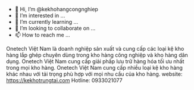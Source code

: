 - 👋 Hi, I’m @kekhohangcongnghiep
- 👀 I’m interested in ...
- 🌱 I’m currently learning ...
- 💞️ I’m looking to collaborate on ...
- 📫 How to reach me ...

<!---
kekhohangcongnghiep/kekhohangcongnghiep is a ✨ special ✨ repository because its `README.md` (this file) appears on your GitHub profile.
You can click the Preview link to take a look at your changes.
--->
Onetech Việt Nam là doanh nghiệp sản xuất và cung cấp các loại kệ kho hàng lắp ghép chuyên dùng trong kho hàng công nghiệp và kho hàng dân dụng. 
Onetech Việt Nam cung cấp giải phấp lưu trữ hàng hóa tối ưu nhất trong mọi kho hàng. 
Onetech Việt Nam cung cấp nhiều loại kệ kho hàng khác nhau với tải trọng phù hợp với mọi nhu cầu của kho hàng. 
website: https://kekhotrungtai.com 
Hotline: 0933021077
